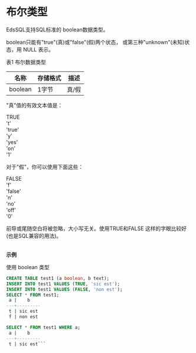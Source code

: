 # 布尔类型

EdsSQL支持SQL标准的 boolean数据类型。

boolean只能有"true"(真)或"false"(假)两个状态， 或第三种"unknown"(未知)状态，用 NULL 表示。

表1 布尔数据类型

| 名称 | 存储格式 | 描述 |
| -- | -- | -- |
| boolean | 1字节 | 真/假 |


"真"值的有效文本值是：

TRUE<br/>
't'<br/>
'true'<br/>
'y'<br/>
'yes'<br/>
'on'<br/>
'1'<br/>

对于"假"，你可以使用下面这些：

FALSE<br/>
'f'<br/>
'false'<br/>
'n'<br/>
'no'<br/>
'off'<br/>
'0'<br/>

前导或尾随空白将被忽略，大小写无关。使用TRUE和FALSE 这样的字眼比较好(也是SQL兼容的用法)。

<br/>**示例**

使用 boolean 类型
```SQL
CREATE TABLE test1 (a boolean, b text);
INSERT INTO test1 VALUES (TRUE, 'sic est');
INSERT INTO test1 VALUES (FALSE, 'non est');
SELECT * FROM test1;
 a |    b
---+---------
 t | sic est
 f | non est

SELECT * FROM test1 WHERE a;
 a |    b
---+---------
 t | sic est```